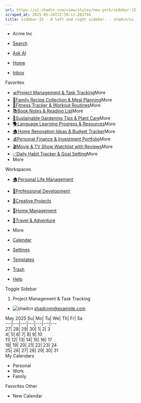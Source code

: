 ```yaml
---
url: https://ui.shadcn.com/view/styles/new-york/sidebar-15
scraped_at: 2025-05-24T22:30:12.281744
title: sidebar-15 - A left and right sidebar. - shadcn/ui
---
```


  * Acme Inc


  * [Search](https://ui.shadcn.com/view/styles/new-york/sidebar-15)
  * [Ask AI](https://ui.shadcn.com/view/styles/new-york/sidebar-15)
  * [Home](https://ui.shadcn.com/view/styles/new-york/sidebar-15)
  * [Inbox](https://ui.shadcn.com/view/styles/new-york/sidebar-15)


Favorites
  * [📊Project Management & Task Tracking](https://ui.shadcn.com/view/styles/new-york/sidebar-15 "Project Management & Task Tracking")More
  * [🍳Family Recipe Collection & Meal Planning](https://ui.shadcn.com/view/styles/new-york/sidebar-15 "Family Recipe Collection & Meal Planning")More
  * [💪Fitness Tracker & Workout Routines](https://ui.shadcn.com/view/styles/new-york/sidebar-15 "Fitness Tracker & Workout Routines")More
  * [📚Book Notes & Reading List](https://ui.shadcn.com/view/styles/new-york/sidebar-15 "Book Notes & Reading List")More
  * [🌱Sustainable Gardening Tips & Plant Care](https://ui.shadcn.com/view/styles/new-york/sidebar-15 "Sustainable Gardening Tips & Plant Care")More
  * [🗣️Language Learning Progress & Resources](https://ui.shadcn.com/view/styles/new-york/sidebar-15 "Language Learning Progress & Resources")More
  * [🏠Home Renovation Ideas & Budget Tracker](https://ui.shadcn.com/view/styles/new-york/sidebar-15 "Home Renovation Ideas & Budget Tracker")More
  * [💰Personal Finance & Investment Portfolio](https://ui.shadcn.com/view/styles/new-york/sidebar-15 "Personal Finance & Investment Portfolio")More
  * [🎬Movie & TV Show Watchlist with Reviews](https://ui.shadcn.com/view/styles/new-york/sidebar-15 "Movie & TV Show Watchlist with Reviews")More
  * [✅Daily Habit Tracker & Goal Setting](https://ui.shadcn.com/view/styles/new-york/sidebar-15 "Daily Habit Tracker & Goal Setting")More
  * More


Workspaces
  * [🏠Personal Life Management](https://ui.shadcn.com/view/styles/new-york/sidebar-15)
  * [💼Professional Development](https://ui.shadcn.com/view/styles/new-york/sidebar-15)
  * [🎨Creative Projects](https://ui.shadcn.com/view/styles/new-york/sidebar-15)
  * [🏡Home Management](https://ui.shadcn.com/view/styles/new-york/sidebar-15)
  * [🧳Travel & Adventure](https://ui.shadcn.com/view/styles/new-york/sidebar-15)
  * More


  * [Calendar](https://ui.shadcn.com/view/styles/new-york/sidebar-15)
  * [Settings](https://ui.shadcn.com/view/styles/new-york/sidebar-15)
  * [Templates](https://ui.shadcn.com/view/styles/new-york/sidebar-15)
  * [Trash](https://ui.shadcn.com/view/styles/new-york/sidebar-15)
  * [Help](https://ui.shadcn.com/view/styles/new-york/sidebar-15)


Toggle Sidebar
  1. Project Management & Task Tracking


  * ![shadcn](https://ui.shadcn.com/avatars/shadcn.jpg)
shadcnm@example.com


May 2025
Su| Mo| Tu| We| Th| Fr| Sa  
---|---|---|---|---|---|---  
27| 28| 29| 30| 1| 2| 3  
4| 5| 6| 7| 8| 9| 10  
11| 12| 13| 14| 15| 16| 17  
18| 19| 20| 21| 22| 23| 24  
25| 26| 27| 28| 29| 30| 31  
My Calendars 
  * Personal
  * Work
  * Family


Favorites 
Other 
  * New Calendar



